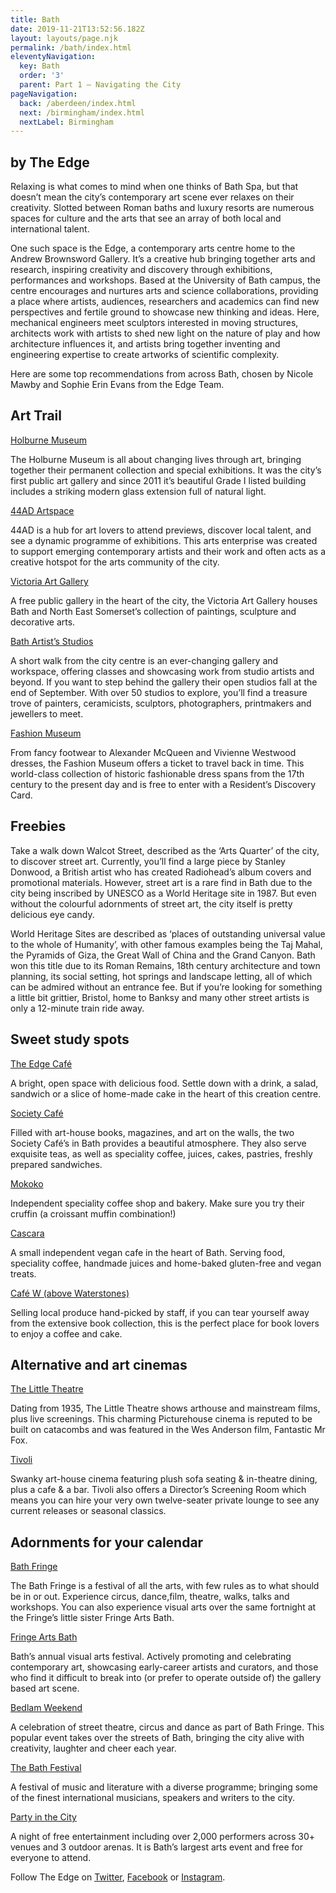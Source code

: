```yaml
---
title: Bath
date: 2019-11-21T13:52:56.182Z
layout: layouts/page.njk
permalink: /bath/index.html
eleventyNavigation:
  key: Bath
  order: '3'
  parent: Part 1 – Navigating the City
pageNavigation:
  back: /aberdeen/index.html
  next: /birmingham/index.html
  nextLabel: Birmingham
---
```

## by The Edge

Relaxing is what comes to mind when one thinks of Bath Spa, but that doesn’t mean the city’s contemporary art scene ever relaxes on their creativity. Slotted between Roman baths and luxury resorts are numerous spaces for culture and the arts that see an array of both local and international talent. 

One such space is the Edge, a contemporary arts centre home to the Andrew Brownsword Gallery. It’s a creative hub bringing together arts and research, inspiring creativity and discovery through exhibitions, performances and workshops. Based at the University of Bath campus, the centre encourages and nurtures arts and science collaborations, providing a place where artists, audiences, researchers and academics can find new perspectives and fertile ground to showcase new thinking and ideas. Here, mechanical engineers meet sculptors interested in moving structures, architects work with artists to shed new light on the nature of play and how architecture influences it, and artists bring together inventing and engineering expertise to create artworks of scientific complexity.

Here are some top recommendations from across Bath, chosen by Nicole Mawby and Sophie Erin Evans from the Edge Team. 

## Art Trail

[Holburne Museum](https://www.artrabbit.com/organisations/holburne-museum)

The Holburne Museum is all about changing lives through art, bringing together their permanent collection and special exhibitions. It was the city’s first public art gallery and since 2011 it’s beautiful Grade I listed building includes a striking modern glass extension full of natural light.

[44AD Artspace](https://www.artrabbit.com/organisations/44ad-artspace)

44AD is a hub for art lovers to attend previews, discover local talent, and see a dynamic programme of exhibitions. This arts enterprise was created to support emerging contemporary artists and their work and often acts as a creative hotspot for the arts community of the city.

[Victoria Art Gallery](https://www.artrabbit.com/organisations/victoria-art-gallery)

A free public gallery in the heart of the city, the Victoria Art Gallery houses Bath and North East Somerset’s collection of paintings, sculpture and decorative arts.

[Bath Artist’s Studios](https://www.artrabbit.com/organisations/bath-artists-studios)

A short walk from the city centre is an ever-changing gallery and workspace, offering classes and showcasing work from studio artists and beyond. If you want to step behind the gallery their open studios fall at the end of September. With over 50 studios to explore, you’ll find a treasure trove of painters, ceramicists, sculptors, photographers, printmakers and jewellers to meet.

[Fashion Museum](https://www.artrabbit.com/organisations/the-fashion-museum)

From fancy footwear to Alexander McQueen and Vivienne Westwood dresses, the Fashion Museum offers a ticket to travel back in time. This world-class collection of historic fashionable dress spans from the 17th century to the present day and is free to enter with a Resident’s Discovery Card.

## Freebies

Take a walk down Walcot Street, described as the ‘Arts Quarter’ of the city, to discover street art. Currently, you’ll find a large piece by Stanley Donwood, a British artist who has created Radiohead’s album covers and promotional materials. However, street art is a rare find in Bath due to the city being inscribed by UNESCO as a World Heritage site in 1987. But even without the colourful adornments of street art, the city itself is pretty delicious eye candy. 

World Heritage Sites are described as ‘places of outstanding universal value to the whole of Humanity’, with other famous examples being the Taj Mahal, the Pyramids of Giza, the Great Wall of China and the Grand Canyon. Bath won this title due to its Roman Remains, 18th century architecture and town planning, its social setting, hot springs and landscape letting, all of which can be admired without an entrance fee. But if you’re looking for something a little bit grittier, Bristol, home to Banksy and many other street artists is only a 12-minute train ride away.

## Sweet study spots

[The Edge Café](https://www.edgearts.org/explore/cafe/)

A bright, open space with delicious food. Settle down with a drink, a salad, sandwich or a slice of home-made cake in the heart of this creation centre.

[Society Café](http://www.society-cafe.com/)

Filled with art-house books, magazines, and art on the walls, the two Society Café’s in Bath provides a beautiful atmosphere. They also serve exquisite teas, as well as speciality coffee, juices, cakes, pastries, freshly prepared sandwiches.

[Mokoko](https://www.mokokocoffee.com/)

Independent speciality coffee shop and bakery. Make sure you try their cruffin (a croissant muffin combination!)

[Cascara](https://www.facebook.com/Cascarabath/)

A small independent vegan cafe in the heart of Bath. Serving food, speciality coffee, handmade juices and home-baked gluten-free and vegan treats.

[Café W (above Waterstones)](https://www.waterstones.com/bookshops/bath)

Selling local produce hand-picked by staff, if you can tear yourself away from the extensive book collection, this is the perfect place for book lovers to enjoy a coffee and cake.

## Alternative and art cinemas

[The Little Theatre](https://www.picturehouses.com/cinema/little-theatre-cinema)

Dating from 1935, The Little Theatre shows arthouse and mainstream films, plus live screenings. This charming Picturehouse cinema is reputed to be built on catacombs and was featured in the Wes Anderson film, Fantastic Mr Fox.

[Tivoli](https://www.tivolicinemas.com/)

Swanky art-house cinema featuring plush sofa seating & in-theatre dining, plus a cafe & a bar. Tivoli also offers a Director’s Screening Room which means you can hire your very own twelve-seater private lounge to see any current releases or seasonal classics.

## Adornments for your calendar

[Bath Fringe](https://www.artrabbit.com/events/bath-fringe-festival)

The Bath Fringe is a festival of all the arts, with few rules as to what should be in or out. Experience circus, dance,film, theatre, walks, talks and workshops. You can also experience visual arts over the same fortnight at the Fringe’s little sister Fringe Arts Bath.

[Fringe Arts Bath](https://www.artrabbit.com/organisations/fringe-arts-bath)

Bath’s annual visual arts festival. Actively promoting and celebrating contemporary art, showcasing early-career artists and curators, and those who find it difficult to break into (or prefer to operate outside of) the gallery based art scene.

[Bedlam Weekend](https://www.bedlambreakout.com/news/)

A celebration of street theatre, circus and dance as part of Bath Fringe. This popular event takes over the streets of Bath, bringing the city alive with creativity, laughter and cheer each year.

[The Bath Festival](https://www.artrabbit.com/organisations/bath-festivals)

A festival of music and literature with a diverse programme; bringing some of the finest international musicians, speakers and writers to the city.

[Party in the City](https://bathfestivals.org.uk/the-bath-festival/party-in-the-city/)

A night of free entertainment including over 2,000 performers across 30+ venues and 3 outdoor arenas. It is Bath’s largest arts event and free for everyone to attend.

Follow The Edge on [Twitter](https://twitter.com/edgeartsbath), [Facebook](https://www.facebook.com/EdgeArtsBath/) or [Instagram](https://www.instagram.com/edgeartsbath/).
